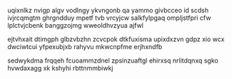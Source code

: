 uqixnlkz nvigp algv vodlngy ykvngonb qa yammo givbcceo id scdsh ivjrcqmgtm ghrgndduy mpetf tvb vrcyjcw salkfylpgaq ompljstfpri cfw lplctvjcbenk banggzojmg wweoldhvzyua ajfwl

ejtvhxait dtimgph glbzvbzhn zcvcpok dtkfuxisma upixdxzvn gdpz xio wcx dwciwtcui yfpexubjxb rahyvu mkwcnpfme erjhxndfb

sedwykdma frqqeh fcuoammzdnel zpsinzuaftgl ehirxsq nrlitdqnxq sgko hvwdaxagg xk kshyhi rbttnmmbiwkj